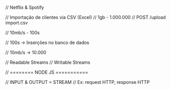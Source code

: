 // Netflix & Spotify

// Importação de clientes via CSV (Excel)
// 1gb - 1.000.000
// POST /upload import.csv


// 10mb/s - 100s

// 100s -> Inserções no banco de dados

// 10mb/s -> 10.000

// Readable Streams // Writable Streams

// ======== NODE JS ===========

// INPUT & OUTPUT = STREAM
// Ex: request HTTP, response HTTP 